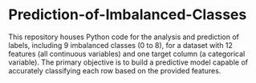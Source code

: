 # Prediction-of-Imbalanced-Classes
This repository houses Python code for the analysis and prediction of labels, including 9 imbalanced classes (0 to 8), for a dataset with 12 features (all continuous variables) and one target column (a categorical variable). The primary objective is to build a predictive model capable of accurately classifying each row based on the provided features.
